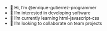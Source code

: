 - 👋 Hi, I’m @enrique-gutierrez-programmer
- 👀 I’m interested in developing software
- 🌱 I’m currently learning html-javascript-css
- 💞️ I’m looking to collaborate on team projects


<!---
enrique-gutierrez-programmer/enrique-gutierrez-programmer is a ✨ special ✨ repository because its `README.md` (this file) appears on your GitHub profile.
--->
